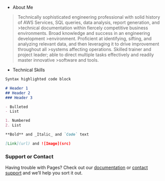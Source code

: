 - About Me
>Technically sophisticated engineering professional with solid history of AWS Services, SQL queries, data analysis, report generation, and >technical documentation within fiercely competitive business environments. Broad knowledge and success in an engineering development >environment. Proficient at identifying, sifting, and analyzing relevant data, and then leveraging it to drive improvement throughout all >systems affecting operations. Skilled trainer and project leader; able to direct multiple tasks effectively and readily master innovative >software and tools.

- Technical Skills

```markdown
Syntax highlighted code block

# Header 1
## Header 2
### Header 3

- Bulleted
- List

1. Numbered
2. List

**Bold** and _Italic_ and `Code` text

[Link](url) and ![Image](src)
```

### Support or Contact

Having trouble with Pages? Check out our [documentation](https://help.github.com/categories/github-pages-basics/) or [contact support](https://github.com/contact) and we’ll help you sort it out.
